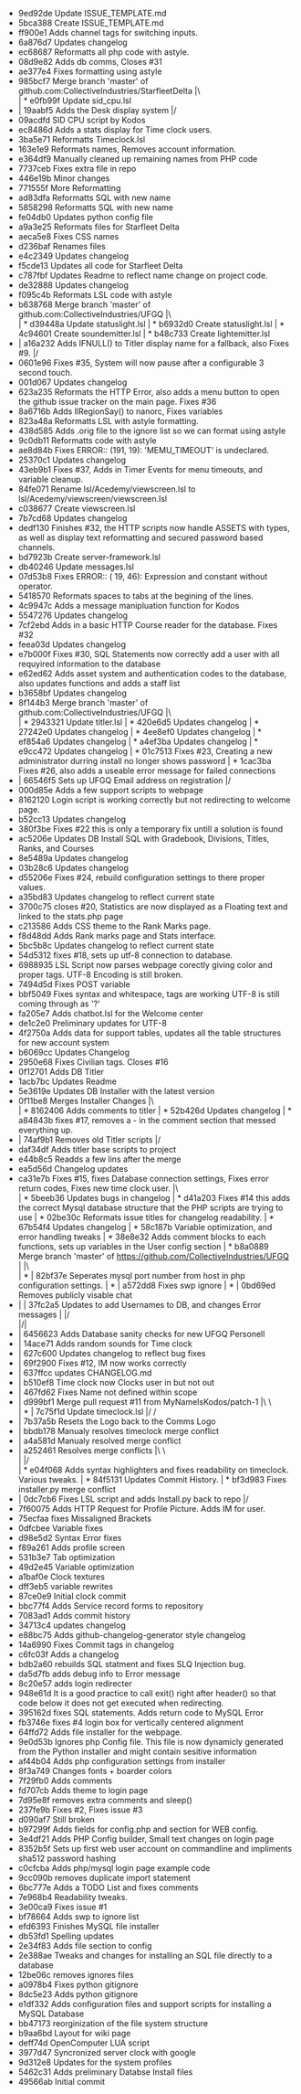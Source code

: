 * 9ed92de Update ISSUE_TEMPLATE.md
* 5bca388 Create ISSUE_TEMPLATE.md
* ff900e1 Adds channel tags for switching inputs.
* 6a876d7 Updates changelog
* ec68687 Reformatts all php code with astyle.
* 08d9e82 Adds db comms, Closes #31
* ae377e4 Fixes formatting using astyle
*   985bcf7 Merge branch 'master' of github.com:CollectiveIndustries/StarfleetDelta
|\  
| * e0fb99f Update sid_cpu.lsl
* | 19aabf5 Adds the Desk display system
|/  
* 09acdfd SID CPU script by Kodos
* ec8486d Adds a stats display for Time clock users.
* 3ba5e71 Reformatts Timeclock.lsl
* 163e1e9 Reformats names, Removes account information.
* e364df9 Manually cleaned up remaining names from PHP code
* 7737ceb Fixes extra file in repo
* 446e19b Minor changes
* 771555f More Reformatting
* ad83dfa Reformatts SQL with new name
* 5858298 Reformatts SQL with new name
* fe04db0 Updates python config file
* a9a3e25 Reformats files for Starfleet Delta
* aeca5e8 Fixes CSS names
* d236baf Renames files
* e4c2349 Updates changelog
* f5cde13 Updates all code for Starfleet Delta
* c787fbf Updates Readme to reflect name change on project code.
* de32888 Updates changelog
* f095c4b Reformats LSL code with astyle
*   b638768 Merge branch 'master' of github.com:CollectiveIndustries/UFGQ
|\  
| * d39448a Update statuslight.lsl
| * b6932d0 Create statuslight.lsl
| * 4c94601 Create soundemitter.lsl
| * b48c733 Create lightemitter.lsl
* | a16a232 Adds IFNULL() to Titler display name for a fallback, also Fixes #9.
|/  
* 0601e96 Fixes #35, System will now pause after a configurable 3 second touch.
* 001d067 Updates changelog
* 623a235 Reformats the HTTP Error, also adds a menu button to open the github issue tracker on the main page. Fixes #36
* 8a6716b Adds llRegionSay() to nanorc, Fixes variables
* 823a48a Reformatts LSL with astyle formatting.
* 438d585 Adds .orig file to the ignore list so we can format using astyle
* 9c0db11 Reformatts code with astyle
* ae8d84b Fixes ERROR:: (191, 19): 'MEMU_TIMEOUT' is undeclared.
* 25370c1 Updates changelog
* 43eb9b1 Fixes #37, Adds in Timer Events for menu timeouts, and variable cleanup.
* 84fe071 Rename lsl/Acedemy/viewscreen.lsl to lsl/Acedemy/viewscreen/viewscreen.lsl
* c038677 Create viewscreen.lsl
* 7b7cd68 Updates changelog
* dedf130 Finishes #32, the HTTP scripts now handle ASSETS with types, as well as display text reformatting and secured password based channels.
* bd7923b Create server-framework.lsl
* db40246 Update messages.lsl
* 07d53b8 Fixes ERROR:: ( 19, 46): Expression and constant without operator.
* 5418570 Reformats spaces to tabs at the begining of the lines.
* 4c9947c Adds a message manipluation function for Kodos
* 5547276 Updates changelog
* 7cf2ebd Adds in a basic HTTP Course reader for the database. Fixes #32
* feea03d Updates changelog
* e7b000f Fixes #30, SQL Statements now correctly add a user with all requyired information to the database
* e62ed62 Adds asset system and authentication codes to the database, also updates functions and adds a staff list
* b3658bf Updates changelog
*   8f144b3 Merge branch 'master' of github.com:CollectiveIndustries/UFGQ
|\  
| * 2943321 Update titler.lsl
| * 420e6d5 Updates changelog
| * 27242e0 Updates changelog
| * 4ee8ef0 Updates changelog
| * ef854a6 Updates changelog
| * a4ef3ba Updates changelog
| * e9cc472 Updates changelog
| * 01c7513 Fixes #23, Creating a new administrator durring install no longer shows password
| * 1cac3ba Fixes #26, also adds a useable error message for failed connections
* | 66546f5 Sets up UFGQ Email address on registration
|/  
* 000d85e Adds a few support scripts to webpage
* 8162120 Login script is working correctly but not redirecting to welcome page.
* b52cc13 Updates changelog
* 380f3be Fixes #22 this is only a temporary fix untill a solution is found
* ac5206e Updates DB Install SQL with Gradebook, Divisions, Titles, Ranks, and Courses
* 8e5489a Updates changelog
* 03b28c6 Updates changelog
* d55206e Fixes #24, rebuild configuration settings to there proper values.
* a35bd83 Updates changelog to reflect current state
* 3700c75 closes #20, Statistics are now displayed as a Floating text and linked to the stats.php page
* c213586 Adds CSS theme to the Rank Marks page.
* f8d48dd Adds Rank marks page and Stats interface.
* 5bc5b8c Updates changelog to reflect current state
* 54d5312 fixes #18, sets up utf-8 connection to database.
* 6988935 LSL Script now parses webpage corectly giving color and proper tags. UTF-8 Encoding is still broken.
* 7494d5d Fixes POST variable
* bbf5049 Fixes syntax and whitespace, tags are working UTF-8 is still coming through as '?'
* fa205e7 Adds chatbot.lsl for the Welcome center
* de1c2e0 Preliminary updates for UTF-8
* 4f2750a Adds data for support tables, updates all the table structures for new account system
* b6069cc Updates Changelog
* 2950e68 Fixes Civilian tags. Closes #16
* 0f12701 Adds DB Titler
* 1acb7bc Updates Readme
* 5e3619e Updates DB Installer with the latest version
*   0f11be8 Merges Installer Changes
|\  
| * 8162406 Adds comments to titler
| * 52b426d Updates changelog
| * a84843b fixes #17, removes a - in the comment section that messed everything up.
* | 74af9b1 Removes old Titler scripts
|/  
* daf34df Adds titler base scripts to project
* e44b8c5 Readds a few lins after the merge
* ea5d56d Changelog updates
*   ca31e7b Fixes #15, fixes Database connection settings, Fixes error return codes, Fixes new time clock user.
|\  
| * 5beeb36 Updates bugs in changelog
| * d41a203 Fixes #14 this adds the correct Mysql database structure that the PHP scripts are trying to use
| * 02be30c Reformats issue titles for changelog readability.
| * 67b54f4 Updates changelog
| * 58c187b Variable optimization, and error handling tweaks
| * 38e8e32 Adds comment blocks to each functions, sets up variables in the User config section
| *   b8a0889 Merge branch 'master' of https://github.com/CollectiveIndustries/UFGQ
| |\  
| * | 82bf37e Seperates mysql port number from host in php configuration settings.
| * | a572dd8 Fixes swp ignore
| * | 0bd69ed Removes publicly visable chat
* | | 37fc2a5 Updates to add Usernames to DB, and changes Error messages
| |/  
|/|   
* | 6456623 Adds Database sanity checks for new UFGQ Personell
* | 14ace71 Adds random sounds for Time clock
* | 627c600 Updates changelog to reflect bug fixes
* | 69f2900 Fixes #12, IM now works correctly
* | 637ffcc updates CHANGELOG.md
* | b510ef8 Time clock now Clocks user in but not out
* | 467fd62 Fixes Name not defined within scope
* |   d999bf1 Merge pull request #11 from MyNameIsKodos/patch-1
|\ \  
| * | 7c75f1d Update timeclock.lsl
|/ /  
* | 7b37a5b Resets  the Logo back to the Comms Logo
* | bbdb178 Manualy resolves timeclock merge conflict
* | a4a581d Manualy resolved merge conflict
* |   a252461 Resolves merge conflicts
|\ \  
| |/  
| * e04f068 Adds syntax highlighters and fixes readability on timeclock. Various tweaks.
| * 84f5131 Updates Commit History.
| * bf3d983 Fixes installer.py merge conflict
* | 0dc7cb6 Fixes LSL script and adds Install.py back to repo
|/  
* 7f60075 Adds HTTP Request for Profile Picture. Adds IM for user.
* 75ecfaa fixes Missaligned Brackets
* 0dfcbee Variable fixes
* d98e5d2 Syntax Error fixes
* f89a261 Adds profile screen
* 531b3e7 Tab optimization
* 49d2e45 Variable optimization
* a1baf0e Clock textures
* dff3eb5 variable rewrites
* 87ce0e9 Initial clock commit
* bbc77f4 Adds Service record forms to repository
* 7083ad1 Adds commit history
* 34713c4 updates changelog
* e88bc75 Adds github-changelog-generator style changelog
* 14a6990 Fixes Commit tags in changelog
* c6fc03f Adds a changelog
* bdb2a60 rebuilds SQL statment and fixes SLQ Injection bug.
* da5d7fb adds debug info to Error message
* 8c20e57 adds login redirecter
* 948e61d It is a good practice to call exit() right after header() so that code below it does not get executed when redirecting.
* 395162d fixes SQL statements. Adds return code to MySQL Error
* fb3746e fixes #4 login box for vertically centered alignment
* 64ffd72 Adds file installer for the webpage.
* 9e0d53b Ignores php Config file. This file is now dynamicly generated from the Python installer and might contain sesitive information
* af44b04 Adds php configuration settings from installer
* 8f3a749 Changes fonts + boarder colors
* 7f29fb0 Adds comments
* fd707cb Adds theme to login page
* 7d95e8f removes extra comments and sleep()
* 237fe9b Fixes #2, Fixes issue #3
* d090af7 Still broken
* b97299f Adds fields for config.php and section for WEB config.
* 3e4df21 Adds PHP Config builder, Small text changes on login page
* 8352b5f Sets up first web user account on commandline and impliments sha512 password hashing
* c0cfcba Adds php/mysql login page example code
* 9cc090b removes duplicate import statement
* 6bc777e Adds a TODO List and fixes comments
* 7e968b4 Readability tweaks.
* 3e00ca9 Fixes issue #1
* bf78664 Adds swp to ignore list
* efd6393 Finishes MySQL file installer
* db53fd1 Spelling updates
* 2e34f83 Adds file section to config
* 2e388ae Tweaks and changes for installing an SQL file directly to a database
* 12be06c removes ignores files
* a0978b4 Fixes python gitignore
* 8dc5e23 Adds python gitignore
* e1df332 Adds configuration files and support scripts for installing a MySQL Database
* bb47173 reorginization of the file system structure
* b9aa6bd Layout for wiki page
* deff74d OpenComputer LUA script
* 3977d47 Syncronized server clock with google
* 9d312e8 Updates for the system profiles
* 5462c31 Adds preliminary Databse Install files
* 49566ab Initial commit
